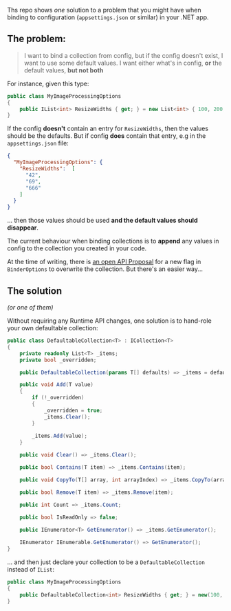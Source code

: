 Ths repo shows _one_ solution to a problem that you might have when binding to configuration (`appsettings.json` or similar) in your .NET app.

## The problem:

> I want to bind a collection from config, but if the config doesn't exist, I want to use some default values. I want either what's in config, **or** the default values, **but not both**

For instance, given this type:

```csharp
public class MyImageProcessingOptions
{
    public IList<int> ResizeWidths { get; } = new List<int> { 100, 200, 400, 800 }; 
}
```

If the config **doesn't** contain an entry for `ResizeWidths`, then the values should be the defaults.  But if config **does** contain that entry, e.g in the `appsettings.json` file:

```json
{
  "MyImageProcessingOptions": {
    "ResizeWidths":  [
      "42",
      "69",
      "666"
    ]
  } 
}
```

... then those values should be used **and the default values should disappear**.

The current behaviour when binding collections is to **append** any values in config to the collection you created in your code.

At the time of writing, there is [an open API Proposal](https://github.com/dotnet/runtime/issues/62112) for a new flag in `BinderOptions` to overwrite the collection. But there's an easier way...

## The solution

_(or one of them)_

Without requiring any Runtime API changes, one solution is to hand-role your own defaultable collection:

```csharp
public class DefaultableCollection<T> : ICollection<T>
{
    private readonly List<T> _items;
    private bool _overridden;

    public DefaultableCollection(params T[] defaults) => _items = defaults.ToList();

    public void Add(T value)
    {
        if (!_overridden)
        {
            _overridden = true;
            _items.Clear();
        }
        
        _items.Add(value);
    }

    public void Clear() => _items.Clear();

    public bool Contains(T item) => _items.Contains(item);

    public void CopyTo(T[] array, int arrayIndex) => _items.CopyTo(array, arrayIndex);

    public bool Remove(T item) => _items.Remove(item);

    public int Count => _items.Count;
    
    public bool IsReadOnly => false;

    public IEnumerator<T> GetEnumerator() => _items.GetEnumerator();

    IEnumerator IEnumerable.GetEnumerator() => GetEnumerator();
}
```

... and then just declare your collection to be a `DefaultableCollection` instead of `IList`:

```csharp
public class MyImageProcessingOptions
{
    public DefaultableCollection<int> ResizeWidths { get; } = new(100, 200, 400, 800);
}
```
